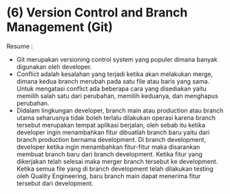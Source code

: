 (6) Version Control and Branch Management (Git) 
==
Resume :
- Git merupakan versioning control system yang populer dimana banyak digunakan oleh developer.
- Conflict adalah kesalahan yang terjadi ketika akan melakukan merge, dimana kedua branch merubah pada satu file atau baris yang sama. Untuk mengatasi conflict ada beberapa cara yang disediakan yaitu memilih salah satu dari perubahan, memilih keduanya, dan menghapus perubahan.
- Didalam lingkungan developer, branch main atau production atau branch utama seharusnya tidak boleh terlalu dilakukan operasi karena branch tersebut merupakan tempat aplikasi berjalan, oleh sebab itu ketika developer ingin menambahkan fitur dibuatlah branch baru yaitu dari branch production bernama development. Di branch development, developer ketika ingin menambahkan fitur-fitur maka disarankan membuat branch baru dari branch development. Ketika fitur yang dikerjakan telah selesai maka merger branch tersebut ke development. Ketika semua file yang di branch development telah dilakukan testing oleh Quality Engineering, baru branch main dapat menerima fitur tersebut dari development.